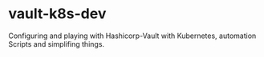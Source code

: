 # vault-k8s-dev
Configuring and playing with Hashicorp-Vault with Kubernetes, automation Scripts and simplifing things.
